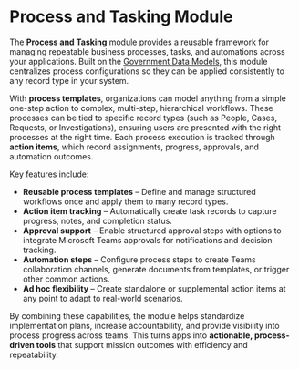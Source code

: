 # Process and Tasking Module

The **Process and Tasking** module provides a reusable framework for managing repeatable business processes, tasks, and automations across your applications. Built on the [Government Data Models](https://github.com/microsoft/gov-datamodels), this module centralizes process configurations so they can be applied consistently to any record type in your system.

With **process templates**, organizations can model anything from a simple one-step action to complex, multi-step, hierarchical workflows. These processes can be tied to specific record types (such as People, Cases, Requests, or Investigations), ensuring users are presented with the right processes at the right time. Each process execution is tracked through **action items**, which record assignments, progress, approvals, and automation outcomes.

Key features include:

* **Reusable process templates** – Define and manage structured workflows once and apply them to many record types.
* **Action item tracking** – Automatically create task records to capture progress, notes, and completion status.
* **Approval support** – Enable structured approval steps with options to integrate Microsoft Teams approvals for notifications and decision tracking.
* **Automation steps** – Configure process steps to create Teams collaboration channels, generate documents from templates, or trigger other common actions.
* **Ad hoc flexibility** – Create standalone or supplemental action items at any point to adapt to real-world scenarios.

By combining these capabilities, the module helps standardize implementation plans, increase accountability, and provide visibility into process progress across teams. This turns apps into **actionable, process-driven tools** that support mission outcomes with efficiency and repeatability.

